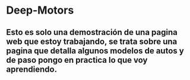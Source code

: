 # Deep-Motors 
## Esto es solo una demostración de una pagina web que estoy trabajando, se trata sobre una pagina que detalla algunos modelos de autos y de paso pongo en practica lo que voy aprendiendo.
